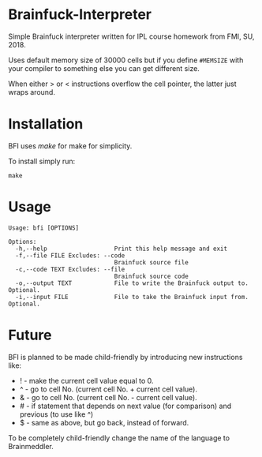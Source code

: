 # Brainfuck-Interpreter
Simple Brainfuck interpreter written for IPL course homework from FMI, SU, 2018.

Uses default memory size of 30000 cells but if you define `#MEMSIZE` with your compiler to something else you can get different size.

When either > or < instructions overflow the cell pointer, the latter just wraps
around.

# Installation
BFI uses _make_ for make for simplicity.

To install simply run:
```
make
```

# Usage
```
Usage: bfi [OPTIONS]

Options:
  -h,--help                   Print this help message and exit
  -f,--file FILE Excludes: --code
                              Brainfuck source file
  -c,--code TEXT Excludes: --file
                              Brainfuck source code
  -o,--output TEXT            File to write the Brainfuck output to. Optional.
  -i,--input FILE             File to take the Brainfuck input from. Optional.
```

# Future
BFI is planned to be made child-friendly by introducing new instructions like:

* ! - make the current cell value equal to 0.
* ^ - go to cell No. (current cell No. + current cell value).
* & - go to cell No. (current cell No. - current cell value).
* \# - if statement that depends on next value (for comparison) and previous (to use like ^)
* $ - same as above, but go back, instead of forward.

To be completely child-friendly change the name of the language to Brainmeddler.
